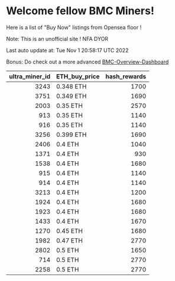 # Welcome fellow BMC Miners!
Here is a list of "Buy Now" listings from Opensea floor !

Note: This is an unofficial site ! NFA DYOR

Last auto update at: Tue Nov  1 20:58:17 UTC 2022

Bonus: Do check out a more advanced [BMC-Overview-Dashboard](https://dune.com/defifunk/BMC-Overview-Dashboard)


|   ultra_miner_id | ETH_buy_price   |   hash_rewards |
|-----------------:|:----------------|---------------:|
|             3243 | 0.348 ETH       |           1700 |
|             3751 | 0.349 ETH       |           1690 |
|             2003 | 0.35 ETH        |           2570 |
|              913 | 0.35 ETH        |           1140 |
|              916 | 0.35 ETH        |           1140 |
|             3256 | 0.399 ETH       |           1690 |
|             2406 | 0.4 ETH         |           1040 |
|             1371 | 0.4 ETH         |            930 |
|             1538 | 0.4 ETH         |           1680 |
|              915 | 0.4 ETH         |           1140 |
|              914 | 0.4 ETH         |           1140 |
|             3213 | 0.4 ETH         |           1200 |
|             1924 | 0.4 ETH         |           1680 |
|             1923 | 0.4 ETH         |           1680 |
|             1433 | 0.4 ETH         |           1670 |
|             1270 | 0.45 ETH        |           1680 |
|             1982 | 0.47 ETH        |           2770 |
|             2802 | 0.5 ETH         |           1650 |
|              714 | 0.5 ETH         |           2770 |
|             2258 | 0.5 ETH         |           2770 |